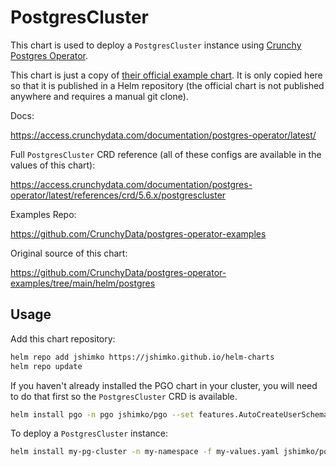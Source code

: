 # PostgresCluster

This chart is used to deploy a `PostgresCluster` instance using [Crunchy Postgres Operator](https://access.crunchydata.com/documentation/postgres-operator/latest).

This chart is just a copy of [their official example chart](https://github.com/CrunchyData/postgres-operator-examples/tree/main/helm/postgres). It is only copied here so that it is published in a Helm repository (the official chart is not published anywhere and requires a manual git clone).

Docs:

<https://access.crunchydata.com/documentation/postgres-operator/latest/>

Full `PostgresCluster` CRD reference (all of these configs are available in the values of this chart):

<https://access.crunchydata.com/documentation/postgres-operator/latest/references/crd/5.6.x/postgrescluster>

Examples Repo:

<https://github.com/CrunchyData/postgres-operator-examples>

Original source of this chart:

<https://github.com/CrunchyData/postgres-operator-examples/tree/main/helm/postgres>

## Usage

Add this chart repository:

```sh
helm repo add jshimko https://jshimko.github.io/helm-charts
helm repo update
```

If you haven't already installed the PGO chart in your cluster, you will need to do that first so the `PostgresCluster` CRD is available.

```sh
helm install pgo -n pgo jshimko/pgo --set features.AutoCreateUserSchema=true
```

To deploy a `PostgresCluster` instance:

```sh
helm install my-pg-cluster -n my-namespace -f my-values.yaml jshimko/postgrescluster
```
